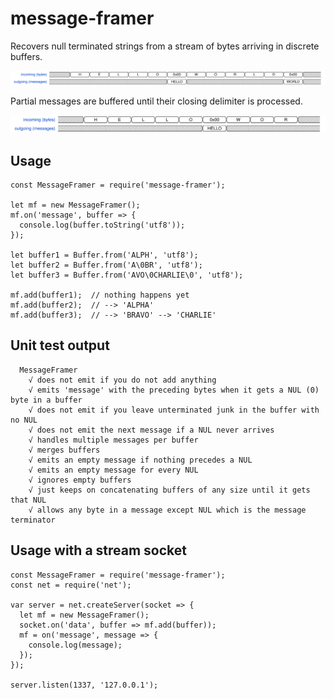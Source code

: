 # message-framer

Recovers null terminated strings from a stream of bytes arriving in discrete buffers.

![Basic Case](doc/diagram1.svg)

Partial messages are buffered until their closing delimiter is processed.

![Buffered Message](doc/diagram2.svg)

## Usage

```
const MessageFramer = require('message-framer');

let mf = new MessageFramer();
mf.on('message', buffer => {
  console.log(buffer.toString('utf8'));
});

let buffer1 = Buffer.from('ALPH', 'utf8');
let buffer2 = Buffer.from('A\0BR', 'utf8');
let buffer3 = Buffer.from('AVO\0CHARLIE\0', 'utf8');

mf.add(buffer1);  // nothing happens yet
mf.add(buffer2);  // --> 'ALPHA'
mf.add(buffer3);  // --> 'BRAVO' --> 'CHARLIE'
```

## Unit test output

```
  MessageFramer
    √ does not emit if you do not add anything
    √ emits 'message' with the preceding bytes when it gets a NUL (0) byte in a buffer
    √ does not emit if you leave unterminated junk in the buffer with no NUL
    √ does not emit the next message if a NUL never arrives
    √ handles multiple messages per buffer
    √ merges buffers
    √ emits an empty message if nothing precedes a NUL
    √ emits an empty message for every NUL
    √ ignores empty buffers
    √ just keeps on concatenating buffers of any size until it gets that NUL
    √ allows any byte in a message except NUL which is the message terminator
```

## Usage with a stream socket

```
const MessageFramer = require('message-framer');
const net = require('net');

var server = net.createServer(socket => {
  let mf = new MessageFramer();
  socket.on('data', buffer => mf.add(buffer));
  mf = on('message', message => {
    console.log(message);
  });
});

server.listen(1337, '127.0.0.1');
```
